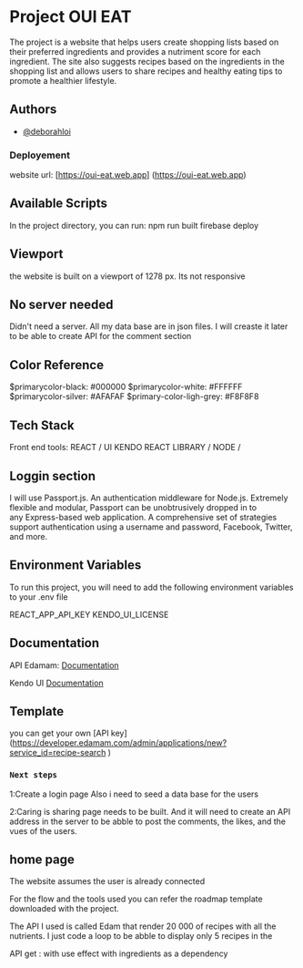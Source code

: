 # Project OUI EAT
The project is a website that helps users create shopping lists based on their preferred ingredients and provides a nutriment score for each ingredient. The site also suggests recipes based on the ingredients in the shopping list and allows users to share recipes and healthy eating tips to promote a healthier lifestyle.

## Authors

- [@deborahloi](https://github.com/DeborahLoi)

 
### Deployement
 website url:  [https://oui-eat.web.app] (https://oui-eat.web.app)


## Available Scripts

In the project directory, you can run: npm run built
                                       firebase deploy



## Viewport
the website is built on a viewport of 1278 px. Its not responsive

## No server needed
Didn't need a server. All my data base are in json files. 
I will creaste it later to be able to create API for the comment section

## Color Reference

$primarycolor-black: #000000 
$primarycolor-white: #FFFFFF
$primarycolor-silver: #AFAFAF
$primary-color-ligh-grey: #F8F8F8


## Tech Stack
Front end
tools: REACT / UI KENDO REACT LIBRARY / NODE / 


## Loggin section
I will use Passport.js. An authentication middleware for Node.js. Extremely flexible and modular, Passport can be unobtrusively dropped in to any Express-based web application. A comprehensive set of strategies support authentication using a username and password, Facebook, Twitter, and more.

## Environment Variables

To run this project, you will need to add the following environment variables to your .env file

REACT_APP_API_KEY
KENDO_UI_LICENSE




## Documentation

API Edamam:
[Documentation](https://developer.edamam.com/edamam-docs-recipe-api)

Kendo UI
[Documentation](https://www.telerik.com/kendo-react-ui/components/gauges/)
 
 

## Template

you can get your own [API key] (https://developer.edamam.com/admin/applications/new?service_id=recipe-search
) 
### `Next steps`

1:Create a login page 
Also i need to seed a data base for the users

2:Caring is sharing page needs to be built. And it will need to create an API address in the server to be abble to post the comments, the likes, and the vues of the users.





## home page
The website assumes the user is already connected

For the flow and the tools used you can refer the roadmap template downloaded with the project.


The API I used is called Edam that render 20 000 of recipes with all the nutrients. 
I just code a loop to be abble to display only 5 recipes in the 


API get : with use effect with ingredients as a dependency










